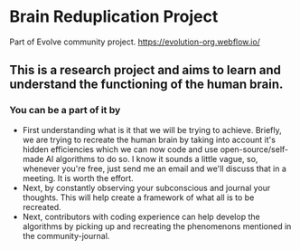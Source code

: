 # Brain Reduplication Project
Part of Evolve community project. https://evolution-org.webflow.io/

## This is a research project and aims to learn and understand the functioning of the human brain.

### You can be a part of it by 

- First understanding what is it that we will be trying to achieve. Briefly, we are trying to recreate the human brain by taking into account it's hidden efficiencies which we can now code and use open-source/self-made AI algorithms to do so. I know it sounds a little vague, so, whenever you're free, just send me an email and we'll discuss that in a meeting. It is worth the effort.
- Next, by constantly observing your subconscious and journal your thoughts. This will help create a framework of what all is to be recreated. 
- Next, contributors with coding experience can help develop the algorithms by picking up and recreating the phenomenons mentioned in the community-journal.
